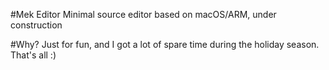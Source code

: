 #Mek Editor
Minimal source editor based on macOS/ARM, under construction

#Why?
Just for fun, and I got a lot of spare time during the holiday season. That's all :)
